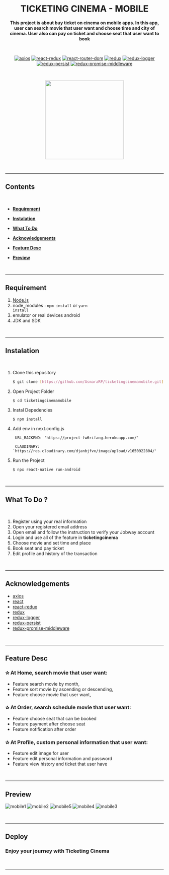 # <h1 align="center">**TICKETING CINEMA - MOBILE**</h1>

<center>

<p><b>This project is about buy ticket on cinema on mobile apps. In this app, user can search movie that user want and choose time and city of cinema. User also can pay on ticket and choose seat that user want to book</b></p>

</center>
<br/>
<center>

[![axios](https://img.shields.io/npm/v/axios?label=axios)](https://axios-http.com/docs/intro)
[![react-redux](https://img.shields.io/npm/v/react-redux?label=react-redux)](https://react-redux.js.org/)
[![react-router-dom](https://img.shields.io/npm/v/react-router-dom?label=react-router-dom)](https://www.npmjs.com/package/react-router-dom)
[![redux](https://img.shields.io/npm/v/redux?label=redux)](https://redux.js.org/)
[![redux-logger](https://img.shields.io/npm/v/redux-logger?label=redux-logger)](https://www.npmjs.com/package/redux-logger)
[![redux-persist](https://img.shields.io/npm/v/redux-persist?label=redux-persist)](https://www.npmjs.com/package/redux-persist)
[![redux-promise-middleware](https://img.shields.io/npm/v/redux-promise-middleware?label=redux-promise-middleware)](https://www.npmjs.com/package/redux-promise-middleware)

</center>

<br/>

<p align="center">
<img src="./public/images/auth/auth-logo-purple.svg" width="250"/>
</p>

<br/>
<hr/>

<!-- <span style='font-size:20px;'>&#128204;</span> -->

## **Contents**

<br/>

- [**Requirement**](#requirement)

- [**Instalation**](#instalation)

- [**What To Do**](#what-to-do)

- [**Acknowledgements**](#acknowledgements)

- [**Feature Desc**](#feature-desc)

- [**Preview**](#preview)


<br/>
<hr/>

## **Requirement**

1. [Node.js](https://nodejs.org/en/download/)
2. node_modules : <code>npm install</code> or <code>yarn install</code>
3. emulator or real devices android
4. JDK and SDK

<br/>
<hr/>

## **Instalation**

<br/>

1. Clone this repository

   ```bash
   $ git clone [https://github.com/AsmaraRP/ticketingcinemamobile.git]
   ```

2. Open Project Folder

   ```
   $ cd ticketingcinemamobile
   ```

3. Instal Depedencies

   ```
   $ npm install
   ```

4. Add env in next.config.js

   ```
    URL_BACKEND: 'https://project-fw6rifang.herokuapp.com/'

    CLAUDINARY: `https://res.cloudinary.com/djanbjfvx/image/upload/v1650922804/'

   ```

5. Run the Project
   ```
   $ npx react-native run-android
   ```

<br/>
<hr/>

## **What To Do ?**

<br/>

1. Register using your real information
2. Open your registered email address
3. Open email and follow the instruction to verify your Jobway account
4. Login and use all of the feature in **ticketingcinema**
5. Choose movie and set time and place
6. Book seat and pay ticket
8. Edit profile and history of the transaction

<br/>
<hr/>

## **Acknowledgements**

- [axios](https://axios-http.com/docs/intro)
- [react](https://reactjs.org/)
- [react-redux](https://react-redux.js.org/)
- [redux](https://redux.js.org/)
- [redux-logger](https://www.npmjs.com/package/redux-logger)
- [redux-persist](https://www.npmjs.com/package/redux-persist)
- [redux-promise-middleware](https://www.npmjs.com/package/redux-promise-middleware)

<br/>
<hr/>

## **Feature Desc**

### <span style='font-size:15px;'>&#10032;</span> At Home, search movie that user want:

- Feature search movie by month,
- Feature sort movie by ascending or descending,
- Feature choose movie that user want,

### <span style='font-size:15px;'>&#10032;</span> At Order, search schedule movie that user want:

- Feature choose seat that can be booked
- Feature payment after choose seat
- Feature notification after order

### <span style='font-size:15px;'>&#10032;</span> At Profile, custom personal information that user want:

- Feature edit image for user
- Feature edit personal information and password
- Feature view history and ticket that user have

<br/>
<hr/>

## **Preview**

![mobile1](https://user-images.githubusercontent.com/95269946/175346127-f1a56a9d-e763-4f5d-b0d5-919dadb1fedc.png)
![mobile2](https://user-images.githubusercontent.com/95269946/175346138-5f9e8026-40f5-4b92-a810-d194455cd342.png)
![mobile5](https://user-images.githubusercontent.com/95269946/175346153-83c53db1-9454-4382-bafe-cbb05373e897.png)
![mobile4](https://user-images.githubusercontent.com/95269946/175346164-d76ba3e6-bdaa-4fbf-accd-87122c6388b8.png)
![mobile3](https://user-images.githubusercontent.com/95269946/175346168-df70e878-15af-4efb-a070-f5dff0e65062.png)


<br/>
<hr/>

## **Deploy**

### **Enjoy your journey with Ticketing Cinema**

<br/>
<hr/>

